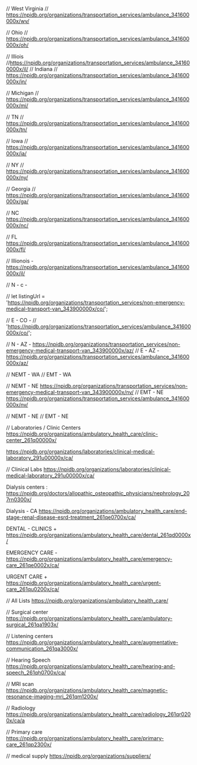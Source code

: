 
// West Virginia 
// https://npidb.org/organizations/transportation_services/ambulance_341600000x/wv/

// Ohio 
// https://npidb.org/organizations/transportation_services/ambulance_341600000x/oh/

// Illiois 
//https://npidb.org/organizations/transportation_services/ambulance_341600000x/il/
// Indiana 
// https://npidb.org/organizations/transportation_services/ambulance_341600000x/in/

// Michigan 
// https://npidb.org/organizations/transportation_services/ambulance_341600000x/mi/

// TN 
// https://npidb.org/organizations/transportation_services/ambulance_341600000x/tn/

// Iowa 
// https://npidb.org/organizations/transportation_services/ambulance_341600000x/ia/

// NY 
// https://npidb.org/organizations/transportation_services/ambulance_341600000x/ny/

// Georgia
// https://npidb.org/organizations/transportation_services/ambulance_341600000x/ga/

// NC   https://npidb.org/organizations/transportation_services/ambulance_341600000x/nc/

// FL https://npidb.org/organizations/transportation_services/ambulance_341600000x/fl/

// Illionois - https://npidb.org/organizations/transportation_services/ambulance_341600000x/il/

// N - c -

// let listingUrl = 'https://npidb.org/organizations/transportation_services/non-emergency-medical-transport-van_343900000x/co/'; 

// E - CO - 
//  'https://npidb.org/organizations/transportation_services/ambulance_341600000x/co/'; 

// N - AZ -  https://npidb.org/organizations/transportation_services/non-emergency-medical-transport-van_343900000x/az/
// E - AZ -  https://npidb.org/organizations/transportation_services/ambulance_341600000x/az/

// NEMT - WA
// EMT - WA

// NEMT - NE  https://npidb.org/organizations/transportation_services/non-emergency-medical-transport-van_343900000x/nv/
// EMT - NE https://npidb.org/organizations/transportation_services/ambulance_341600000x/nv/

// NEMT - NE
// EMT - NE

// Laboratories / Clinic Centers
https://npidb.org/organizations/ambulatory_health_care/clinic-center_261q00000x/

https://npidb.org/organizations/laboratories/clinical-medical-laboratory_291u00000x/ca/


// Clinical Labs 
https://npidb.org/organizations/laboratories/clinical-medical-laboratory_291u00000x/ca/

Dialysis centers : 
https://npidb.org/doctors/allopathic_osteopathic_physicians/nephrology_207rn0300x/


Dialysis - CA 
https://npidb.org/organizations/ambulatory_health_care/end-stage-renal-disease-esrd-treatment_261qe0700x/ca/


DENTAL - CLINICS +
https://npidb.org/organizations/ambulatory_health_care/dental_261qd0000x/

EMERGENCY CARE - 
https://npidb.org/organizations/ambulatory_health_care/emergency-care_261qe0002x/ca/

URGENT CARE + 
https://npidb.org/organizations/ambulatory_health_care/urgent-care_261qu0200x/ca/


// All Lists 
https://npidb.org/organizations/ambulatory_health_care/


// Surgical center 
https://npidb.org/organizations/ambulatory_health_care/ambulatory-surgical_261qa1903x/

// Listening centers 
https://npidb.org/organizations/ambulatory_health_care/augmentative-communication_261qa3000x/

// Hearing Speech 
https://npidb.org/organizations/ambulatory_health_care/hearing-and-speech_261qh0700x/ca/

// MRI scan 
https://npidb.org/organizations/ambulatory_health_care/magnetic-resonance-imaging-mri_261qm1200x/

// Radiology 
https://npidb.org/organizations/ambulatory_health_care/radiology_261qr0200x/ca/a

// Primary care 
https://npidb.org/organizations/ambulatory_health_care/primary-care_261qp2300x/

// medical supply 
https://npidb.org/organizations/suppliers/




